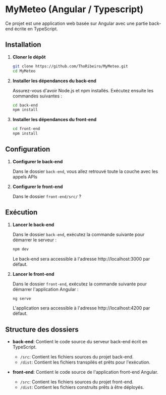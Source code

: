 # MyMeteo (Angular / Typescript)

Ce projet est une application web basée sur Angular avec une partie back-end écrite en TypeScript.

## Installation

1. **Cloner le dépôt**

   ```bash
   git clone https://github.com/ThoRibeiro/MyMeteo.git
   cd MyMeteo
   ```

2. **Installer les dépendances du back-end**

   Assurez-vous d'avoir Node.js et npm installés. Exécutez ensuite les commandes suivantes :

   ```bash
   cd back-end
   npm install
   ```

3. **Installer les dépendances du front-end**

   ```bash
   cd front-end
   npm install
   ```

## Configuration

1. **Configurer le back-end**

   Dans le dossier `back-end`, vous allez retrouvé toute la couche avec les appels APIs

2. **Configurer le front-end**

   Dans le dossier `front-end/src/` ?

## Exécution

1. **Lancer le back-end**

   Dans le dossier `back-end`, exécutez la commande suivante pour démarrer le serveur :

   ```bash
   npm dev
   ```

   Le back-end sera accessible à l'adresse http://localhost:3000 par défaut.

2. **Lancer le front-end**

   Dans le dossier `front-end`, exécutez la commande suivante pour démarrer l'application Angular :

   ```bash
   ng serve
   ```

   L'application sera accessible à l'adresse http://localhost:4200 par défaut.

## Structure des dossiers

- **back-end**: Contient le code source du serveur back-end écrit en TypeScript.
  - `/src`: Contient les fichiers sources du projet back-end.
  - `/dist`: Contient les fichiers transpilés et prêts pour l'exécution.

- **front-end**: Contient le code source de l'application front-end Angular.
  - `/src`: Contient les fichiers sources du projet front-end.
  - `/dist`: Contient les fichiers construits prêts à être déployés.

